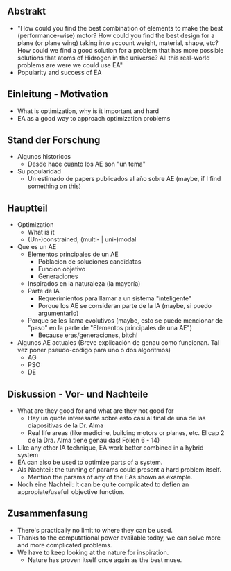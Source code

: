 ## Abstrakt
- "How could you find the best combination of elements to make the best (performance-wise) motor? How could you find the best design for a plane (or plane wing) taking into account weight, material, shape, etc? How could we find a good solution for a problem that has more possible solutions that atoms of Hidrogen in the universe? All this real-world problems are were we could use EA"
- Popularity and success of EA

## Einleitung - Motivation
- What is optimization, why is it important and hard
- EA as a good way to approach optimization problems

## Stand der Forschung
- Algunos historicos
    + Desde hace cuanto los AE son "un tema"
- Su popularidad
    + Un estimado de papers publicados al año sobre AE (maybe, if I find something on this)

## Hauptteil
- Optimization
    + What is it
    + (Un-)constrained, (multi- | uni-)modal
- Que es un AE
    + Elementos principales de un AE
        * Poblacion de soluciones candidatas
        * Funcion objetivo
        * Generaciones
    + Inspirados en la naturaleza (la mayoría)
    + Parte de IA
        * Requerimientos para llamar a un sistema "inteligente"
        * Porque los AE se consideran parte de la IA (maybe, si puedo argumentarlo)
    + Porque se les llama evolutivos (maybe, esto se puede mencionar de "paso" en la parte de "Elementos principales de una AE")
        * Because eras/generaciones, bitch!
- Algunos AE actuales (Breve explicación de genau como funcionan. Tal vez poner pseudo-codigo para uno o dos algoritmos)
    + AG
    + PSO
    + DE

## Diskussion - Vor- und Nachteile
- What are they good for and what are they not good for
    + Hay un quote interesante sobre esto casi al final de una de las diapositivas de la Dr. Alma
    + Real life areas (like medicine, building motors or planes, etc. El cap 2 de la Dra. Alma tiene genau das! Folien 6 - 14)
- Like any other IA technique, EA work better combined in a hybrid system
- EA can also be used to optimize parts of a system.
- Als Nachteil: the tunning of params could present a hard problem itself.
    + Mention the params of any of the EAs shown as example.
- Noch eine Nachteil: It can be quite complicated to defien an appropiate/usefull objective function.

## Zusammenfasung
- There's practically no limit to where they can be used.
- Thanks to the computational power available today, we can solve more and more complicated problems.
- We have to keep looking at the nature for inspiration.
    + Nature has proven itself once again as the best muse.
